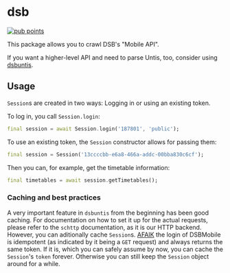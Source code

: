 # dsb

[![pub points](https://badges.bar/dsb/pub%20points)](https://pub.dev/packages/dsb/score)

This package allows you to crawl DSB's "Mobile API".

If you want a higher-level API and need to parse Untis, too, consider using
[dsbuntis](https://pub.dev/packages/dsbuntis).

## Usage

`Session`s are created in two ways: Logging in or using an existing token.

To log in, you call `Session.login`:

```dart
final session = await Session.login('187801', 'public');
```

To use an existing token, the `Session` constructor allows for passing them:

```dart
final session = Session('13ccccbb-e6a8-466a-addc-00bba830c6cf');
```

Then you can, for example, get the timetable information:

```dart
final timetables = await session.getTimetables();
```

### Caching and best practices

<!-- TODO: rephrase -->

A very important feature in `dsbuntis` from the beginning has been good caching. For documentation on
how to set it up for the actual requests, please refer to the `schttp` documentation, as it is our
HTTP backend. However, you can aditionally cache `Session`s.
[AFAIK](https://twitter.com/pixelcmtd/status/1464213128682610706) the login of DSBMobile is idempotent
(as indicated by it being a `GET` request) and always returns the same token. If it is, which you can
safely assume by now, you can cache the `Session`'s `token` forever. Otherwise you can still keep the
`Session` object around for a while.
